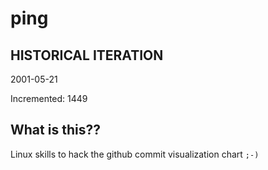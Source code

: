 # ping

## HISTORICAL ITERATION
2001-05-21

Incremented: 1449

## What is this?? 
Linux skills to hack the github commit visualization chart `;-)`
